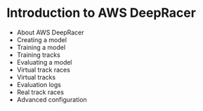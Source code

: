 # Introduction to AWS DeepRacer

* About AWS DeepRacer
* Creating a model
* Training a model
* Training tracks
* Evaluating a model
* Virtual track races
* Virtual tracks
* Evaluation logs
* Real track races
* Advanced configuration